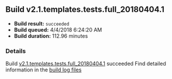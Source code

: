 ## Build v2.1.templates.tests.full_20180404.1
- **Build result:** `succeeded`
- **Build queued:** 4/4/2018 6:24:20 AM
- **Build duration:** 112.96 minutes
### Details
Build [v2.1.templates.tests.full_20180404.1](https://winappstudio.visualstudio.com/web/build.aspx?pcguid=a4ef43be-68ce-4195-a619-079b4d9834c2&builduri=vstfs%3a%2f%2f%2fBuild%2fBuild%2f25377) succeeded
Find detailed information in the [build log files](https://uwpctdiags.blob.core.windows.net/buildlogs/v2.1.templates.tests.full_20180404.1_logs.zip)
